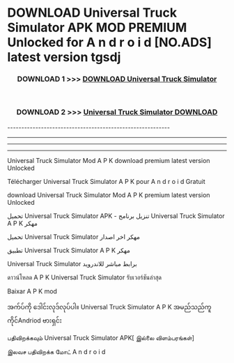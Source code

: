 # DOWNLOAD Universal Truck Simulator APK MOD PREMIUM Unlocked for A n d r o i d [NO.ADS] latest version tgsdj 



<div align="center">

<h3>DOWNLOAD 1 >>> <a href="https://getmod2.web.app/?judul=Universal Truck Simulator">DOWNLOAD Universal Truck Simulator</a></h3><br>

<h3>DOWNLOAD 2 >>> <a href="https://getmod2.web.app/?judul=Universal Truck Simulator">Universal Truck Simulator DOWNLOAD </a></h3>

</div>
----------------------------------------------------------

----------------------------------------------------------

----------------------------------------------------------

----------------------------------------------------------

Universal Truck Simulator Mod A P K download premium latest version Unlocked

Télécharger Universal Truck Simulator A P K pour A n d r o i d Gratuit

download Universal Truck Simulator Mod A P K premium latest version Unlocked

تحميل Universal Truck Simulator APK - تنزيل برنامج Universal Truck Simulator A P K مهكر

تحميل Universal Truck Simulator مهكر اخر اصدار

تطبيق Universal Truck Simulator A P K مهكر

Universal Truck Simulator برابط مباشر للاندرويد

ดาวน์โหลด A P K Universal Truck Simulator รับเวอร์ชันล่าสุด

Baixar A P K mod

အက်ပ်ကို ဒေါင်းလုဒ်လုပ်ပါ။ Universal Truck Simulator A P K အမည်သည်ကူကိုင်Andriod ဗားရှင်း

பதிவிறக்கவும் Universal Truck Simulator APK[ இல்லை விளம்பரங்கள்] 
 
இலவச பதிவிறக்க மோட் A n d r o i d




